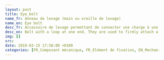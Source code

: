 ```yaml
---
layout: post
title: Eye_bolt
name_fr: Anneau de levage (main ou oreille de levage)
name_en: Eye bolt
desc_fr: Accessoire de levage permettant de connecter une charge à une manille ou un crochet de levage (ou tout autre outil de connexion).
desc_en: Bolt with a loop at one end. They are used to firmly attach a securing eye to a structure, so that ropes or cables may then be tied to it.
img: []
src: 
date: 2019-03-15 17:58:00 +0100
categories: [FR_Composant mécanique, FR_Elément de fixation, EN_Mechanical part, EN_Fixing part]
---
```

